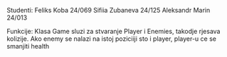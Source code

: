 Studenti:
  Feliks Koba 24/069
  Sifiia Zubaneva 24/125
  Aleksandr Marin 24/013

Funkcije: Klasa Game sluzi za stvaranje Player i Enemies, takodje rjesava kolizije.
Ako enemy se nalazi na istoj poziciiji sto i player, player-u ce se smanjiti health
